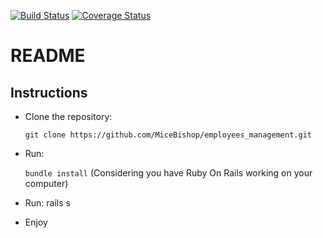 [![Build Status](https://travis-ci.org/MiceBishop/employees_management.svg?branch=master)](https://travis-ci.org/MiceBishop/employees_management)
[![Coverage Status](https://coveralls.io/repos/github/MiceBishop/employees_management/badge.svg?branch=master)](https://coveralls.io/github/MiceBishop/employees_management?branch=master)


# README

## Instructions

* Clone the repository:

    `git clone https://github.com/MiceBishop/employees_management.git`

* Run:

    `bundle install` (Considering you have Ruby On Rails working on your computer)

* Run: rails s

* Enjoy
